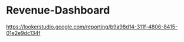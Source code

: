 # Revenue-Dashboard

https://lookerstudio.google.com/reporting/b9a98d14-311f-4806-8415-01e2e9dc134f
